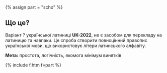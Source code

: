 {% assign part = "scho" %}<a name="{{ part }}"></a>

## Що це?

Варіант ? української латиниці **UK-2022**, не є засобом для перекладу на латиницю та навпаки. Це спроба створити повноцінний правопис української мови, що використовує літери латинського алфавіту.

**Мета:** простота, логічність, якомога мінімум винятків

{% include f.htm f=part %}
